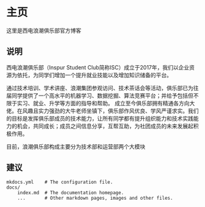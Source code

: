 # 主页

这里是西电浪潮俱乐部官方博客

## 说明

西电浪潮俱乐部（Inspur Student Club简称ISC）成立于2017年，我们以企业资源为依托，为同学们增加一个提升就业技能以及增加知识储备的平台。

通过技术培训、学术讲座、浪潮集团参观访问、技术茶话会等活动，俱乐部已为往届同学提供了一个高水平的机器学习、数据挖掘、算法竞赛平台；并给予包括但不限于实习、就业、升学等方面的指导和帮助。 成立至今俱乐部拥有精通各方向大佬。在风趣且实力强劲的大牛老师坐镇下，俱乐部作风优良、学风严谨求实。我们的目标是发挥俱乐部成员的技术能力，让所有同学都有提升组织能力和技术实践能力的机会，共同成长；成员之间信息分享，互帮互助，为社团成员的未来发展起积极作用。

目前，浪潮俱乐部构成主要分为技术部和运营部两个大模块

## 建议

    mkdocs.yml    # The configuration file.
    docs/
        index.md  # The documentation homepage.
        ...       # Other markdown pages, images and other files.
